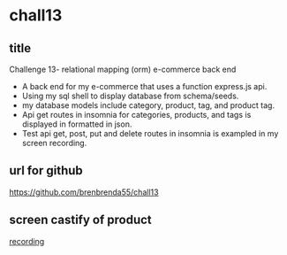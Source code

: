 # chall13

## title

Challenge 13- relational mapping (orm) e-commerce back end

* A back end for my e-commerce that uses a function express.js api. 
* Using my sql shell to display database from schema/seeds. 
* my database models include category, product, tag, and product tag.
* Api get routes in insomnia for categories, products, and tags is displayed in formatted in json.
* Test api get, post, put and delete routes in insomnia is exampled in my screen recording. 

## url for github

https://github.com/brenbrenda55/chall13

## screen castify of product

<a href="https://drive.google.com/file/d/1RhX1Bn9RMhnskviJIaUZV0DTexz6Ww3T/view">recording</a>


